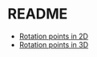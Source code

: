 # README
* [Rotation points in 2D](https://www.geogebra.org/m/x65utam4)
* [Rotation points in 3D](https://www.geogebra.org/m/fmt3wsna)
